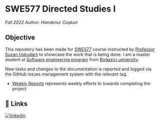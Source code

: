 
# SWE577 Directed Studies I
_Fall 2022_
_Author: Handenur Coşkun_

## Objective
This repostory has been made for [SWE577](https://www.cmpe.boun.edu.tr/courses/swe577) course instructed by [Professor Suzan Uskudarlı](https://www.cmpe.boun.edu.tr/tr/people/suzan.uskudarli) to showcase the work that is being done.
I am a master student at [Software engineering program](https://www.cmpe.boun.edu.tr/tr/graduate/swe) from [Boğaziçi university](http://www.boun.edu.tr/).

New tasks and changes to the documentation is reported and logged via the GitHub issues management system with the relevant tag.

* [Weekly Reports](https://github.com/Handenurcoskun/SWE577/wiki/Weekly-Reports) represents weekly efforts to towards completing the project


## 🔗 Links
[![linkedin](https://img.shields.io/badge/linkedin-0A66C2?style=for-the-badge&logo=linkedin&logoColor=white)](https://www.linkedin.com/in/handenurcoskun/)
